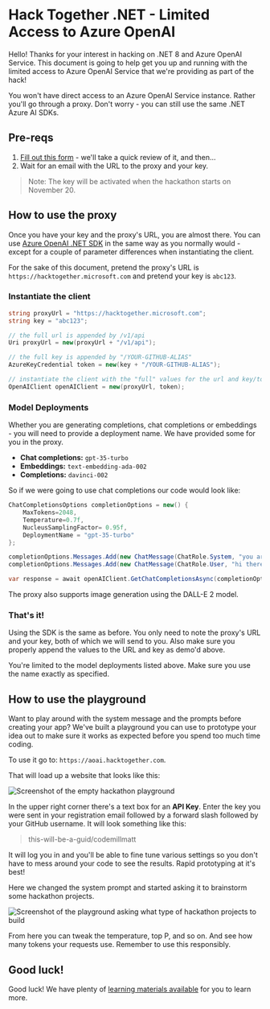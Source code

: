 # Hack Together .NET - Limited Access to Azure OpenAI

Hello! Thanks for your interest in hacking on .NET 8 and Azure OpenAI Service. This document is going to help get you up and running with the limited access to Azure OpenAI Service that we're providing as part of the hack!

You won't have direct access to an Azure OpenAI Service instance. Rather you'll go through a proxy. Don't worry - you can still use the same .NET Azure AI SDKs.

## Pre-reqs

1. [Fill out this form](https://aka.ms/hacktogether/dotnet/AzureOpenAIAccess) - we'll take a quick review of it, and then...
1. Wait for an email with the URL to the proxy and your key.

> Note: The key will be activated when the hackathon starts on November 20.

## How to use the proxy

Once you have your key and the proxy's URL, you are almost there. You can use [Azure OpenAI .NET SDK](https://www.nuget.org/packages/Azure.AI.OpenAI/1.0.0-beta.9) in the same way as you normally would - except for a couple of parameter differences when instantiating the client.

For the sake of this document, pretend the proxy's URL is `https://hacktogether.microsoft.com` and pretend your key is `abc123`.

### Instantiate the client

```csharp
string proxyUrl = "https://hacktogether.microsoft.com";
string key = "abc123";

// the full url is appended by /v1/api
Uri proxyUrl = new(proxyUrl + "/v1/api");

// the full key is appended by "/YOUR-GITHUB-ALIAS"
AzureKeyCredential token = new(key + "/YOUR-GITHUB-ALIAS");

// instantiate the client with the "full" values for the url and key/token
OpenAIClient openAIClient = new(proxyUrl, token);
```

### Model Deployments

Whether you are generating completions, chat completions or embeddings - you will need to provide a deployment name. We have provided some for you in the proxy.

* **Chat completions:** `gpt-35-turbo`
* **Embeddings:** `text-embedding-ada-002`
* **Completions:** `davinci-002`

So if we were going to use chat completions our code would look like:

```csharp
ChatCompletionsOptions completionOptions = new() {
    MaxTokens=2048,
    Temperature=0.7f,
    NucleusSamplingFactor= 0.95f,
    DeploymentName = "gpt-35-turbo"
};

completionOptions.Messages.Add(new ChatMessage(ChatRole.System, "you are a helpful tax accountant and want to lower everybody's taxes."));
completionOptions.Messages.Add(new ChatMessage(ChatRole.User, "hi there"));

var response = await openAIClient.GetChatCompletionsAsync(completionOptions);
```

The proxy also supports image generation using the DALL-E 2 model.

### That's it!

Using the SDK is the same as before. You only need to note the proxy's URL and your key, both of which we will send to you. Also make sure you properly append the values to the URL and key as demo'd above.

You're limited to the model deployments listed above. Make sure you use the name exactly as specified.

## How to use the playground

Want to play around with the system message and the prompts before creating your app? We've built a playground you can use to prototype your idea out to make sure it works as expected before you spend too much time coding.

To use it go to: `https://aoai.hacktogether.com`.

That will load up a website that looks like this:

![Screenshot of the empty hackathon playground](./images/empty-playground.png)

In the upper right corner there's a text box for an **API Key**. Enter the key you were sent in your registration email followed by a forward slash followed by your GitHub username. It will look something like this:

> this-will-be-a-guid/codemillmatt

It will log you in and you'll be able to fine tune various settings so you don't have to mess around your code to see the results. Rapid prototyping at it's best!

Here we changed the system prompt and started asking it to brainstorm some hackathon projects.

![Screenshot of the playground asking what type of hackathon projects to build](./images/playground.png)

From here you can tweak the temperature, top P, and so on. And see how many tokens your requests use. Remember to use this responsibly.

## Good luck!

Good luck! We have plenty of [learning materials available](https://github.com/microsoft/Hack-Together-DotNet#ai-1) for you to learn more.
